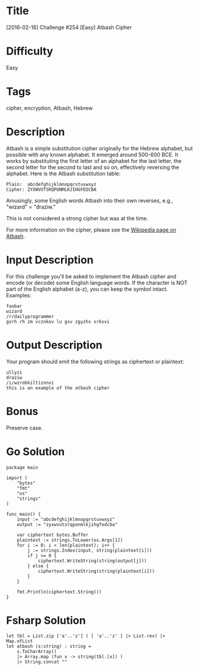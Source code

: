 # Title

[2016-02-16] Challenge #254 [Easy] Atbash Cipher

# Difficulty

Easy

# Tags

cipher, encryption, Atbash, Hebrew

# Description

Atbash is a simple substitution cipher originally for the Hebrew alphabet, but possible with any known alphabet. It emerged around 500-600 BCE. It works by substituting the first letter of an alphabet for the last letter, the second letter for the second to last and so on, effectively reversing the alphabet. Here is the Atbash substitution table:

    Plain:  abcdefghijklmnopqrstuvwxyz
    Cipher: ZYXWVUTSRQPONMLKJIHGFEDCBA

Amusingly, some English words Atbash into their own reverses, e.g., "wizard" = "draziw."

This is not considered a strong cipher but was at the time. 

For more information on the cipher, please see the [Wikipedia page on Atbash](https://en.wikipedia.org/wiki/Atbash). 

# Input Description

For this challenge you'll be asked to implement the Atbash cipher and encode (or decode) some English language words. If the character is NOT part of the English alphabet (a-z), you can keep the symbol intact. Examples:

    foobar
    wizard
    /r/dailyprogrammer
    gsrh rh zm vcznkov lu gsv zgyzhs xrksvi

# Output Description

Your program should emit the following strings as ciphertext or plaintext:

    ullyzi
    draziw
    /i/wzrobkiltiznnvi
    this is an example of the atbash cipher

# Bonus

Preserve case. 

# Go Solution

    package main

    import (
    	"bytes"
    	"fmt"
    	"os"
    	"strings"
    )

    func main() {
    	input := "abcdefghijklmnopqrstuvwxyz"
    	output := "zyxwvutsrqponmlkjihgfedcba"

    	var ciphertext bytes.Buffer
    	plaintext := strings.ToLower(os.Args[1])
    	for i := 0; i < len(plaintext); i++ {
    		j := strings.Index(input, string(plaintext[i]))
    		if j >= 0 {
    			ciphertext.WriteString(string(output[j]))
    		} else {
    			ciphertext.WriteString(string(plaintext[i]))
    		}
    	}

    	fmt.Println(ciphertext.String())
    }

# Fsharp Solution

    let tbl = List.zip ['a'..'z'] ( [ 'a'..'z' ] |> List.rev) |> Map.ofList
    let atbash (s:string) : string = 
        s.ToCharArray() 
        |> Array.map (fun x -> string(tbl.[x]) ) 
        |> String.concat ""